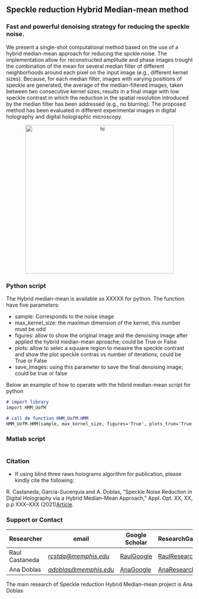## Speckle reduction Hybrid Median-mean method
### Fast and powerful denoising strategy for reducing the speckle noise. 

We present a single-shot computational method based on the use of a hybrid median-mean approach for reducing the spckle noise. The implementation allow for reconstructed amplitude and phase images trought the combination of the mean for several median filter of different neighborhoods around each pixel on the input image (e.g., different kernel sizes). Because, for each median filter, images with varying positions of speckle are generated, the average of the median-filtered images, taken between two consecutive kernel sizes, results in a final image with low speckle contrast in which the reduction in the spatial resolution introduced by the median filter has been addressed (e.g., no blurring). The proposed method has been evaluated in different experimental images in digital holography and digital holographic microscopy. 

<p align="center">
<img src="Images/die.png width="200" height="400"" alt="hi" class="inline"/>
</p>


### Python script
The Hybrid median-mean is available as XXXXX for python. The function have five parameters: 
- sample: Corresponds to the noise image 
- max_kernel_size: the maximun dimension of the kernel, this number must be odd 
- figures: allow to show the original image and the denoising image after applied the hybrid median-mean aproache; could be True or False 
- plots: allow to selec a squuare region to measire the speckle contrast and show the plot speckle contras vs number of iterations; could be True or False
- save_images: using this parameter to save the final denoising image; could be true or false

 Below an example of how to operate with the hibrid median-mean script for python
 
```markdown
# import library
import HMM_UofM

# call de function HHM_UofM.HMM
HMM_UofM.HMM(sample, max_kernel_size, figures='True', plots_true='True', save_images='True')
```

### Matlab script 
```markdown

```

### Citation
* If using blind three raws holograms algorithm for publication, please kindly cite the following:

 R. Castaneda, Garcia-Sucerquia and A. Doblas, “Speckle Noise Reduction in Digital Holography via a Hybrid Median-Mean Approach,” Appl. Opt. XX, XX, p.p XXX–XXX (2021)[Article](https://).

### Support or Contact

| Researcher  | email | Google Scholar | ResearchGate |
| ------------- | ------------- |-------------| -------------|
| Raul Castaneda | *rcstdq@memphis.edu* | [RaulGoogle](https://scholar.google.com/citations?user=RBtkL1oAAAAJ&hl=en) | [RaulResearch](https://www.researchgate.net/profile/Raul_Castaneda_Quintero)
| Ana Doblas| *adoblas@memphis.edu* | [AnaGoogle](https://scholar.google.es/citations?user=PvvDEMYAAAAJ&hl=en) | [AnaResearch](https://www.researchgate.net/profile/Ana_Doblas2) |

The main research of Speckle reduction Hybrid Median-mean project is Ana Doblas 
